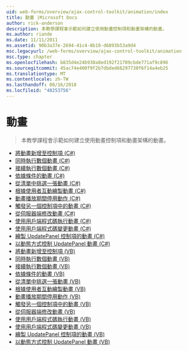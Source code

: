 ```yaml
---
uid: web-forms/overview/ajax-control-toolkit/animation/index
title: 動畫 |Microsoft Docs
author: rick-anderson
description: 本教學課程會示範如何建立使用動畫控制項和動畫架構的動畫。
ms.author: riande
ms.date: 11/11/2011
ms.assetid: 90b3a37e-2694-41c4-8b10-d6893b53a9d4
msc.legacyurl: /web-forms/overview/ajax-control-toolkit/animation
msc.type: chapter
ms.openlocfilehash: b835d4e24b938a8ed192f21709cbde771af9c896
ms.sourcegitcommit: 45ac74e400f9f2b7dbded66297730f6f14a4eb25
ms.translationtype: MT
ms.contentlocale: zh-TW
ms.lasthandoff: 08/16/2018
ms.locfileid: "48253756"
---
```

<a name="animation"></a>動畫
====================
> 本教學課程會示範如何建立使用動畫控制項和動畫架構的動畫。


- [將動畫新增至控制項 (C#)](adding-animation-to-a-control-cs.md)
- [同時執行數個動畫 (C#)](executing-several-animations-at-the-same-time-cs.md)
- [接續執行數個動畫 (C#)](executing-several-animations-after-each-other-cs.md)
- [依據條件的動畫 (C#)](animation-depending-on-a-condition-cs.md)
- [從清單中挑選一張動畫 (C#)](picking-one-animation-out-of-a-list-cs.md)
- [根據使用者互動繪製動畫 (C#)](animating-in-response-to-user-interaction-cs.md)
- [動畫播放期間停用動作 (C#)](disabling-actions-during-animation-cs.md)
- [觸發另一個控制項中的動畫 (C#)](triggering-an-animation-in-another-control-cs.md)
- [從伺服器端修改動畫 (C#)](modifying-animations-from-the-server-side-cs.md)
- [使用用戶端程式碼執行動畫 (C#)](executing-animations-using-client-side-code-cs.md)
- [使用用戶端程式碼變更動畫 (C#)](changing-an-animation-using-client-side-code-cs.md)
- [繪製 UpdatePanel 控制項的動畫 (C#)](animating-an-updatepanel-control-cs.md)
- [以動態方式控制 UpdatePanel 動畫 (C#)](dynamically-controlling-updatepanel-animations-cs.md)
- [將動畫新增至控制項 (VB)](adding-animation-to-a-control-vb.md)
- [同時執行數個動畫 (VB)](executing-several-animations-at-the-same-time-vb.md)
- [接續執行數個動畫 (VB)](executing-several-animations-after-each-other-vb.md)
- [依據條件的動畫 (VB)](animation-depending-on-a-condition-vb.md)
- [從清單中挑選一張動畫 (VB)](picking-one-animation-out-of-a-list-vb.md)
- [根據使用者互動繪製動畫 (VB)](animating-in-response-to-user-interaction-vb.md)
- [動畫播放期間停用動作 (VB)](disabling-actions-during-animation-vb.md)
- [觸發另一個控制項中的動畫 (VB)](triggering-an-animation-in-another-control-vb.md)
- [從伺服器端修改動畫 (VB)](modifying-animations-from-the-server-side-vb.md)
- [使用用戶端程式碼執行動畫 (VB)](executing-animations-using-client-side-code-vb.md)
- [使用用戶端程式碼變更動畫 (VB)](changing-an-animation-using-client-side-code-vb.md)
- [繪製 UpdatePanel 控制項的動畫 (VB)](animating-an-updatepanel-control-vb.md)
- [以動態方式控制 UpdatePanel 動畫 (VB)](dynamically-controlling-updatepanel-animations-vb.md)
